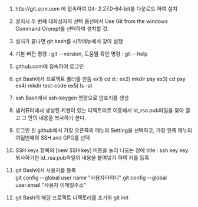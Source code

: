 1. htts://git.scm.com 에 접속하여 Git- 2.27.0-64-bit를 다운로드 하여 설치
2. 설치시 두 번쨰 대화상자의 선택 옵션에서 Use Git from the windows Command Orompt를 선택하여 설치할 것.

3. 설치가 끝나면 git bash를 시작메뉴에서 찾아 실행 

4. 기본 버전 명령 : git --version, 도움말 확인 명령 : git --help 

5. github.com에 접속하여 로그인 

6. git Bash에서 프로젝트 폴더를 만듬
    ex1) cd d:\; 
    ex2) mkdir psy 
    ex3) cd psy 
    ex4) mkdir test-code
    ex5) ls -al 

7. ssh Bash에서 ssh-keygen 명령으로 암호키를 생성

8. 냄커퓨터에서 생성된 키젠이 있는 디렉토리로 이동해서 id_rsa.pub파일을 찾아 열고 그 안의 내용을 복사하기 한다. 

9. 로그인 된 github에서 가장 오른쪽의 메뉴의 Setting을 선택하고, 가장 왼쪽 메뉴의 여덟번쨰의 SSH and GPG를 선택

10. SSH keys 항목의 [new SSH key] 버튼을 눌러 나오는 창에  title : ssh key key: 복사하기한 id_rsa.pub파일의 내용을 붙여넣기 하여 키를 등록

11. git Bash에서 사용자를 등록  
git config --global user name "사용자아이디" 
git config --global user.email "사용자 이메일주소"

12. git Bash의 해당 프로젝트 디렉토리를 초기화 
git init